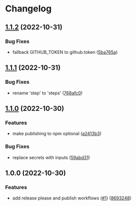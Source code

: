 # Changelog

## [1.1.2](https://github.com/remedyred/release-please-action/compare/v1.1.1...v1.1.2) (2022-10-31)


### Bug Fixes

* fallback GITHUB_TOKEN to github.token ([5ba765a](https://github.com/remedyred/release-please-action/commit/5ba765a8e594a1f6181b7ef871ac8a70d7860b59))

## [1.1.1](https://github.com/remedyred/release-please-action/compare/v1.1.0...v1.1.1) (2022-10-31)


### Bug Fixes

* rename 'step' to 'steps' ([768afc0](https://github.com/remedyred/release-please-action/commit/768afc0e191ffdd542256bba924ac8d9a15dcbf3))

## [1.1.0](https://github.com/remedyred/release-please-action/compare/v1.0.0...v1.1.0) (2022-10-30)


### Features

* make publishing to npm optional ([a2413b3](https://github.com/remedyred/release-please-action/commit/a2413b36a0f95bfe5773e63ef9358d9d5ead5bab))


### Bug Fixes

* replace secrets with inputs ([59abd31](https://github.com/remedyred/release-please-action/commit/59abd31195a14a34848c6efcea478440b0d008af))

## 1.0.0 (2022-10-30)


### Features

* add release please and publish workflows ([#1](https://github.com/remedyred/release-please-action/issues/1)) ([8693248](https://github.com/remedyred/release-please-action/commit/86932488b7e616bb4b1d76085f7392425ee4ff31))
